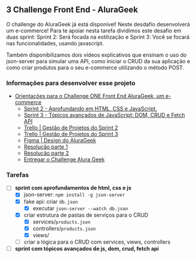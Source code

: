 ## 3 Challenge Front End - AluraGeek

O challenge do AluraGeek já está disponível! Neste desdafio desenvolverá um e-commerce! Para te apoiar nesta tarefa dividimos este desafio em duas sprint: Sprint 2: Será focada na estilização e Sprint 3: Você se focará nas funcionalidades, usando javascript.

Também disponibilizamos dois vídeos explicativos que ensinam o uso do json-server para simular uma API, como iniciar o CRUD da sua aplicação e como criar produtos para o seu e-commerce utilizando o método POST.

### Informações para desenvolver esse projeto

- [Orientações para o Challenge ONE Front End AluraGeek, um e-commerce](https://www.alura.com.br/challenges/oracle-one-front-end/alurageek)
    - [Sprint 2 - Aprofundando em HTML, CSS e JavaScript.](https://www.alura.com.br/challenges/oracle-one-front-end/alurageek/alurageek-sprint02)
    - [Sprint 3 - Tópicos avançados de JavaScript: DOM, CRUD e Fetch API](https://www.alura.com.br/challenges/oracle-one-front-end/alurageek/alurageek-sprint03)
    - [Trello | Gestão de Projetos do Sprint 2](https://trello.com/b/bxHIfqKl/sprint-2)
    - [Trello | Gestão de Projetos do Sprint 3](https://trello.com/b/2Oo43Lwt/sprint-3)
    - [Figma | Design do AluraGeek](https://www.figma.com/file/itJpWbvHxSUcUeMPy1lmof/AluraGeek?node-id=0%3A1&mode=dev)
    - [Resolução parte 1](https://www.youtube.com/watch?v=nn6TcAkSsgY)
    - [Resolução parte 2](https://www.youtube.com/watch?v=0mjdQEiQQhs)
    - [Entregar o Challenge Alura Geek](https://lp.alura.com.br/alura-latam-entrega-challenge-one-portugues-front-end)

### Tarefas

- [ ] **sprint com aprofundamentos de html, css e js**
    - [x] json-server: `npm install -g json-server`
    - [x] fake api: criar `db.json`
      - [x] executar `json-server --watch db.json`
    - [x] criar estrutura de pastas de serviços para o CRUD
      - [x] services/`products.json`
      - [x] controllers/`products.json`
      - [x] views/
    - [ ] criar a lógica para o CRUD com services, views, controllers

- [ ] **sprint com tópicos avançados de js, dom, crud, fetch api**